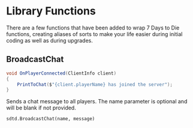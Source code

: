 # Library Functions

There are a few functions that have been added to wrap 7 Days to Die functions, creating aliases of sorts to make your life easier during initial coding as well as during upgrades.

## BroadcastChat

``` csharp
void OnPlayerConnected(ClientInfo client)
{
    PrintToChat($"{client.playerName} has joined the server");
}
```

Sends a chat message to all players. The name parameter is optional and will be blank if not provided.

`sdtd.BroadcastChat(name, message)`
